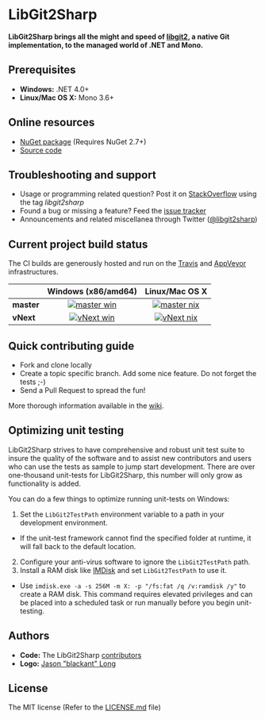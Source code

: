 # LibGit2Sharp

**LibGit2Sharp brings all the might and speed of [libgit2][libgit2], a native Git implementation, to the managed world of .NET and Mono.**

 [libgit2]: http://libgit2.github.com/

## Prerequisites

 - **Windows:** .NET 4.0+
 - **Linux/Mac OS X:** Mono 3.6+

## Online resources

 - [NuGet package][nuget] (Requires NuGet 2.7+)
 - [Source code][source]

 [nuget]: http://nuget.org/List/Packages/LibGit2Sharp
 [source]: https://github.com/libgit2/libgit2sharp/

## Troubleshooting and support

 - Usage or programming related question? Post it on [StackOverflow][so] using the tag *libgit2sharp*
 - Found a bug or missing a feature? Feed the [issue tracker][tracker]
 - Announcements and related miscellanea through Twitter ([@libgit2sharp][twitter])

 [so]: http://stackoverflow.com/questions/tagged/libgit2sharp
 [tracker]: https://github.com/libgit2/libgit2sharp/issues
 [twitter]: http://twitter.com/libgit2sharp

## Current project build status
The CI builds are generously hosted and run on the [Travis][travis] and [AppVeyor][appveyor] infrastructures.

|  | Windows (x86/amd64) | Linux/Mac OS X |
| :------ | :------: | :------: |
| **master** | [![master win][master-win-badge]][master-win] | [![master nix][master-nix-badge]][master-nix] |
| **vNext** | [![vNext win][vNext-win-badge]][vNext-win] | [![vNext nix][vNext-nix-badge]][vNext-nix] |


 [travis]: http://travis-ci.org/
 [appveyor]: http://appveyor.com/
 [master-win-badge]: https://ci.appveyor.com/api/projects/status/8qxcoqdo9kp7x2w9/branch/master?svg=true
 [master-win]: https://ci.appveyor.com/project/libgit2/libgit2sharp/branch/master
 [master-nix-badge]: https://travis-ci.org/libgit2/libgit2sharp.svg?branch=master
 [master-nix]: https://travis-ci.org/libgit2/libgit2sharp/branches
 [vNext-win-badge]: https://ci.appveyor.com/api/projects/status/8qxcoqdo9kp7x2w9/branch/vNext?svg=true
 [vNext-win]: https://ci.appveyor.com/project/libgit2/libgit2sharp/branch/vNext
 [vNext-nix-badge]: https://travis-ci.org/libgit2/libgit2sharp.svg?branch=vNext
 [vNext-nix]: https://travis-ci.org/libgit2/libgit2sharp/branches

## Quick contributing guide

 - Fork and clone locally
 - Create a topic specific branch. Add some nice feature. Do not forget the tests ;-)
 - Send a Pull Request to spread the fun!

More thorough information available in the [wiki][wiki].

 [wiki]: https://github.com/libgit2/libgit2sharp/wiki#contributing

## Optimizing unit testing
LibGit2Sharp strives to have comprehensive and robust unit test suite to insure the quality of the software and to assist new contributors and users who can use the tests as sample to jump start development. There are over one-thousand unit-tests for LibGit2Sharp, this number will only grow as functionality is added.

You can do a few things to optimize running unit-tests on Windows:

1. Set the `LibGit2TestPath` environment variable to a path in your development environment.
  * If the unit-test framework cannot find the specified folder at runtime, it will fall back to the default location.
2. Configure your anti-virus software to ignore the `LibGit2TestPath` path.
3. Install a RAM disk like [IMDisk](http://www.ltr-data.se/opencode.html/#ImDisk) and set `LibGit2TestPath` to use it.
  * Use `imdisk.exe -a -s 256M -m X: -p "/fs:fat /q /v:ramdisk /y"` to create a RAM disk. This command requires elevated privileges and can be placed into a scheduled task or run manually before you begin unit-testing.

## Authors

 - **Code:** The LibGit2Sharp [contributors][committers]
 - **Logo:** [Jason "blackant" Long][blackant]

 [committers]: https://github.com/libgit2/libgit2sharp/contributors
 [blackant]: https://github.com/jasonlong

## License

The MIT license (Refer to the [LICENSE.md][license] file)

 [license]: https://github.com/libgit2/libgit2sharp/blob/master/LICENSE.md
